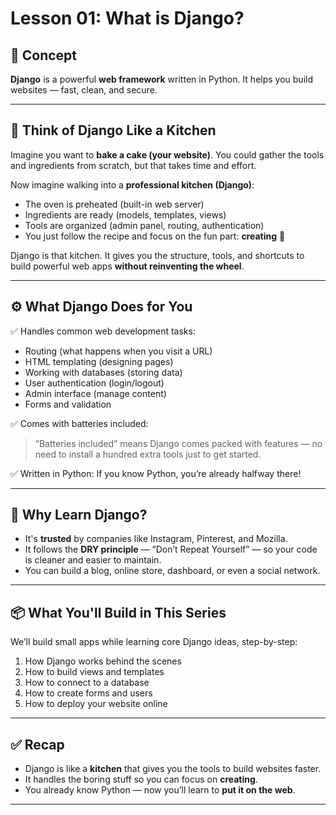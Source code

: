 # Lesson 01: What is Django?

## 🚀 Concept

**Django** is a powerful **web framework** written in Python. It helps you build websites — fast, clean, and secure.

---

## 🧠 Think of Django Like a Kitchen

Imagine you want to **bake a cake (your website)**. You could gather the tools and ingredients from scratch, but that takes time and effort.

Now imagine walking into a **professional kitchen (Django)**:
- The oven is preheated (built-in web server)
- Ingredients are ready (models, templates, views)
- Tools are organized (admin panel, routing, authentication)
- You just follow the recipe and focus on the fun part: **creating** 🍰

Django is that kitchen. It gives you the structure, tools, and shortcuts to build powerful web apps **without reinventing the wheel**.

---

## ⚙️ What Django Does for You

✅ Handles common web development tasks:
- Routing (what happens when you visit a URL)
- HTML templating (designing pages)
- Working with databases (storing data)
- User authentication (login/logout)
- Admin interface (manage content)
- Forms and validation

✅ Comes with batteries included:
> “Batteries included” means Django comes packed with features — no need to install a hundred extra tools just to get started.

✅ Written in Python:
If you know Python, you’re already halfway there!

---

## 🎯 Why Learn Django?

- It's **trusted** by companies like Instagram, Pinterest, and Mozilla.
- It follows the **DRY principle** — “Don’t Repeat Yourself” — so your code is cleaner and easier to maintain.
- You can build a blog, online store, dashboard, or even a social network.

---

## 📦 What You'll Build in This Series

We’ll build small apps while learning core Django ideas, step-by-step:
1. How Django works behind the scenes
2. How to build views and templates
3. How to connect to a database
4. How to create forms and users
5. How to deploy your website online

---

## ✅ Recap

- Django is like a **kitchen** that gives you the tools to build websites faster.
- It handles the boring stuff so you can focus on **creating**.
- You already know Python — now you’ll learn to **put it on the web**.

---


